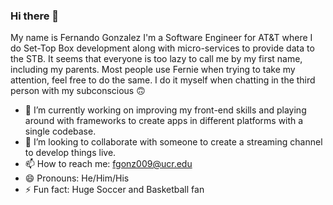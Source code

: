 ### Hi there 👋
My name is Fernando Gonzalez I'm a Software Engineer for AT&T where I do Set-Top Box development along with micro-services to provide data to the STB. It seems that everyone is too lazy to call me by my first name, including my parents. Most people use Fernie when trying to take my attention, feel free to do the same. I do it myself when chatting in the third person with my subconscious 🙃  

- 🔭 I’m currently working on improving my front-end skills and playing around with frameworks to create apps in different platforms with a single codebase. 
- 👯 I’m looking to collaborate with someone to create a streaming channel to develop things live. 
- 📫 How to reach me: fgonz009@ucr.edu
- 😄 Pronouns: He/Him/His
- ⚡ Fun fact: Huge Soccer and Basketball fan


<!--
**Fernie-Hacks/Fernie-Hacks** is a ✨ _special_ ✨ repository because its `README.md` (this file) appears on your GitHub profile.

Here are some ideas to get you started:

- 🔭 I’m currently working on ...
- 🌱 I’m currently learning ...
- 👯 I’m looking to collaborate on ...
- 🤔 I’m looking for help with ...
- 💬 Ask me about ...
- 📫 How to reach me: ...
- 😄 Pronouns: ...
- ⚡ Fun fact: ...
-->
